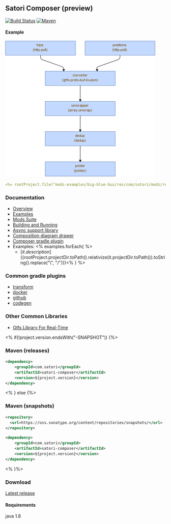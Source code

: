 ## Satori Composer (preview)
[![Build Status](https://travis-ci.org/satori-com/satori-composer.svg?branch=dev)](https://travis-ci.org/satori-com/satori-composer)
[![Maven](https://img.shields.io/nexus/s/https/oss.sonatype.org/com.satori/satori-composer.svg)](https://oss.sonatype.org/content/repositories/snapshots/com/satori/satori-composer/${project.version}/)

#### Example
![diagram](mods-examples/big-blue-bus/docs/files/diagram.png)
```yaml
<%= rootProject.file("mods-examples/big-blue-bus/res/com/satori/mods/resources/config.json").text %>
```

### Documentation
- [Overview](https://www.satori.com/docs/opensource/composer#overview)
- [Examples](https://www.satori.com/docs/opensource/composer#examples)
- [Mods Suite](https://www.satori.com/docs/opensource/composer#mods-suite)
- [Building and Running](https://www.satori.com/docs/opensource/composer#building-and-running)
- [Async support library](docs/async/readme.md)
- [Composition diagram drawer](libs/composition-drawer/readme.md)
- [Composer gradle plugin](gradle-composer-plugin/readme.md)
- Examples: <% examples.forEach{ %> 
  - [${it.description}](${rootProject.projectDir.toPath().relativize(it.projectDir.toPath()).toString().replace("\\", "/")})<% } %>
### Common gradle plugins
- [transform](libs/gradle/transform/readme.md)
- [docker](libs/gradle/docker/readme.md)
- [github](libs/gradle/github)
- [codegen](libs/gradle/codegen)
### Other Common Libraries
- [Gtfs Library For Real-Time](https://github.com/satori-com/satori-composer/tree/dev/libs/gtfs)

<% if(!project.version.endsWith("-SNAPSHOT")) {%>
### Maven (releases)
```xml
<dependency>
    <groupId>com.satori</groupId>
    <artifactId>satori-composer</artifactId>
    <version>${project.version}</version>
</dependency>
```
<% } else {%>
### Maven (snapshots)
```xml
<repository>
  <url>https://oss.sonatype.org/content/repositories/snapshots/</url>
</repository>
```
```xml
<dependency>
    <groupId>com.satori</groupId>
    <artifactId>satori-composer</artifactId>
    <version>${project.version}</version>
</dependency>
```
<% }%>

### Download
[Latest release](https://github.com/satori-com/satori-composer/releases/latest)

#### Requirements
java 1.8


